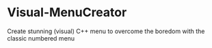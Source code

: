 # Visual-MenuCreator
Create stunning (visual) C++ menu to overcome the boredom with the classic numbered menu

